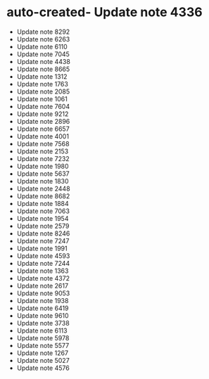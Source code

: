 # auto-created- Update note 4336
- Update note 8292
- Update note 6263
- Update note 6110
- Update note 7045
- Update note 4438
- Update note 8665
- Update note 1312
- Update note 1763
- Update note 2085
- Update note 1061
- Update note 7604
- Update note 9212
- Update note 2896
- Update note 6657
- Update note 4001
- Update note 7568
- Update note 2153
- Update note 7232
- Update note 1980
- Update note 5637
- Update note 1830
- Update note 2448
- Update note 8682
- Update note 1884
- Update note 7063
- Update note 1954
- Update note 2579
- Update note 8246
- Update note 7247
- Update note 1991
- Update note 4593
- Update note 7244
- Update note 1363
- Update note 4372
- Update note 2617
- Update note 9053
- Update note 1938
- Update note 6419
- Update note 9610
- Update note 3738
- Update note 6113
- Update note 5978
- Update note 5577
- Update note 1267
- Update note 5027
- Update note 4576
